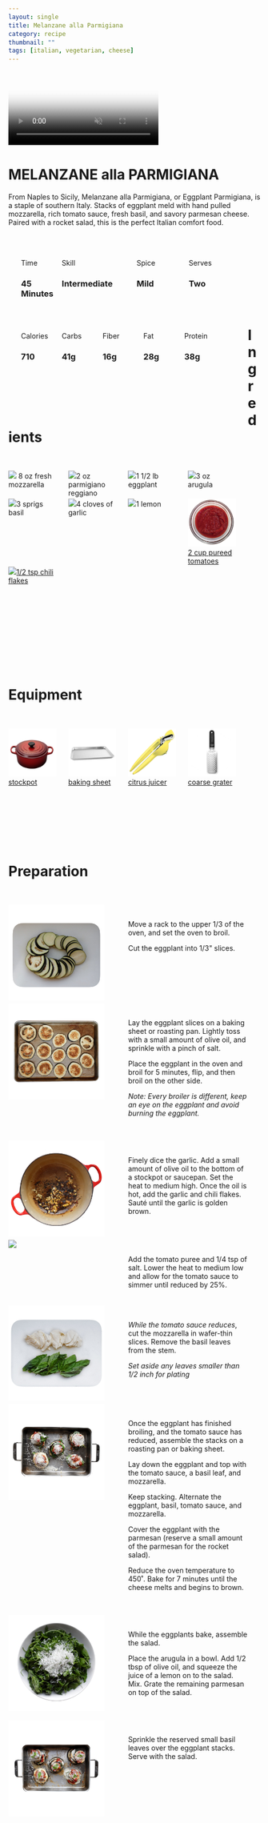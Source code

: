 ```yaml
---
layout: single
title: Melanzane alla Parmigiana
category: recipe
thumbnail: ""
tags: [italian, vegetarian, cheese]
---
```

<div class="backgroundvideo">
  <video autoplay loop muted class="banner__video" poster="annawees.github.io/images/melanzaneallaparmigianamain.jpg">
    <source src="" type="video/mp4"></video>
  <div class="overlay"> <h1> MELANZANE alla PARMIGIANA </h1></div>
</div>

From Naples to Sicily, Melanzane alla Parmigiana, or Eggplant Parmigiana, is a staple of southern Italy. 
Stacks of eggplant meld with hand pulled mozzarella, rich tomato sauce, fresh basil, and savory parmesan cheese. 
Paired with a rocket salad, this is the perfect Italian comfort food.

<div id= "recipedetails">
<div id= "time"> Time </div>
<div id= "skill"> Skill </div>
<div id= "spice"> Spice </div>
<div id= "serves"> Serves </div>
</div>

<div id= "recipenumbers">
<div id= "time"><h3> 45 Minutes</h3> </div>
<div id= "skill"><h3>Intermediate</h3> </div>
<div id= "spice"><h3> Mild</h3> </div>
<div id= "serves"><h3> Two </h3> </div>
</div>

<div id= "nutritiondetails">
<div id="calories"> Calories </div>
<div id="carbs"> Carbs </div>
<div id="fiber"> Fiber </div>
<div id="fat"> Fat </div>
<div id="protein"> Protein </div>
</div>

<div id= "nutritionnumbers">
<div id="calories"><h3> 710 </h3> </div>
<div id="carbs"><h3> 41g</h3> </div>
<div id="fiber"><h3> 16g</h3> </div>
<div id="fat"><h3> 28g</h3> </div>
<div id="protein"><h3> 38g</h3> </div>
</div>

<div id= "ingredienthdr">
<h1>Ingredients</h1>
</div>

<div id="ingredients">
<div id="ingredientone"><img src="/images/mozzarella.png"/> 8 oz fresh mozzarella </div>
<div id="ingredienttwo"><img src="/images/parmesan.png"/>2 oz parmigiano reggiano</div>
<div id="ingredientthree"><img src="/images/eggplant.png"/>1 1/2 lb eggplant</div>
<div id="ingredientfour"><img src="/images/arugula.png"/>3 oz arugula</div>
</div>

<div id="ingredients">
<div id="ingredientone"><img src="/images/basil.png"/>3 sprigs basil</div>
<div id="ingredienttwo"><img src="/images/4garlic.png"/>4 cloves of garlic</div>
<div id="ingredientthree"><img src="/images/lemon.png"/>1 lemon</div>
<div id="ingredientfour"><a href="https://www.amazon.com/gp/product/B001SAWI38/ref=as_li_qf_sp_asin_il_tl?ie=UTF8&tag=cilalime-20&camp=1789&creative=9325&linkCode=as2&creativeASIN=B001SAWI38&linkId=f50a9f64e07d6fe1dfa9c524415c9b72"><img src="/images/ingredients/tomatopuree.png"/>2 cup pureed tomatoes</a></div>
</div>

<div id="ingredients">
<div id="ingredientone"><a href="https://www.amazon.com/Gustus-Vitae-Crushed-Non-GMO-Seasoning/dp/B00T8AVQ4M/ref=as_li_ss_tl?s=grocery&ie=UTF8&qid=1481945021&sr=1-6&keywords=organic+red+pepper+flakes&linkCode=ll1&tag=cilalime09-20&linkId=3eacf8e946e0323de7e947533f61f45f"><img src="/images/chiliflakes.png"/>1/2 tsp chili flakes</a></div>
</div>

<div id= "equipmenthdr">
<h1>Equipment</h1>
</div>

<div id="equipment">
<div id="equipmentone"><a href="https://www.amazon.com/Creuset-Signature-Round-French-Truffle/dp/B0076NOFSC/ref=as_li_ss_tl?s=kitchen&rps=1&ie=UTF8&qid=1481598867&sr=1-38&keywords=le+creuset&refinements=p_85:2470955011&th=1&linkCode=ll1&tag=cilalime09-20&linkId=9987204213f6c7ac4d1e12889972e623"><img src="/images/stockpot.jpeg"/>stockpot</a></div>
<div id="equipmenttwo"><a href="https://www.amazon.com/Nordic-Ware-Natural-Aluminum-Commercial/dp/B000G0KJG4/ref=as_li_ss_tl?s=kitchen&rps=1&ie=UTF8&qid=1481599505&sr=1-5&keywords=baking+sheet&refinements=p_85:2470955011&linkCode=ll1&tag=cilalime09-20&linkId=678ae86e82d77d1a2615466229b01cfd"><img src="/images/bakingsheet.jpeg"/>baking sheet</a></div>
<div id="equipmentthree"><a href="https://www.amazon.com/Chefn-FreshForce-Citrus-Juicer-Lemon/dp/B002XOB0P0/ref=as_li_ss_tl?s=kitchen&ie=UTF8&qid=1482038971&sr=1-2-spons&keywords=citrus+juicer&psc=1&linkCode=ll1&tag=cilalime09-20&linkId=fead6ab94c6288d353210420231dcb8a"><img src="/images/citrusjuicer.jpeg"/>citrus juicer </a></div>
<div id="equipmentfour"><a href="https://www.amazon.com/Microplane-35009-Medium-Ribbon-Grater/dp/B00009WE3V/ref=as_li_ss_tl?s=kitchen&ie=UTF8&qid=1482039177&sr=1-10&keywords=microplane&linkCode=ll1&tag=cilalime09-20&linkId=e0f7f0f676e7565f4b0f1ff0b4f8c1f6"><img src="/images/coarsegrater.jpeg"/>coarse grater </a></div>
</div>

<div id="preparation">
<h1>Preparation</h1>
</div>

<div id="instruction">
<div id="image"><img src="/images/melanzaneallaparmigiana1.jpeg"/> </div>
<div id="step">Move a rack to the upper 1/3 of the oven, and set the oven to broil.<p>Cut the eggplant into 1/3" slices.</p></div>
</div>

<div id="instruction">
<div id="image"><img src="/images/melanzaneallaparmigiana2.jpeg"/> </div>
<div id="step">Lay the eggplant slices on a baking sheet or roasting pan. Lightly toss with a small amount of olive oil, and sprinkle with a pinch of salt.
<p>Place the eggplant in the oven and broil for 5 minutes, flip, and then broil on the other side.</p>
<p><i>Note: Every broiler is different, keep an eye on the eggplant and avoid burning the eggplant.</i></p></div>
</div>

<div id="instruction">
<div id="image"><img src="/images/melanzaneallaparmigiana3.jpeg"/> </div>
<div id="step">Finely dice the garlic. Add a small amount of olive oil to the bottom of a stockpot or saucepan. Set the heat to medium high. Once the oil is hot, add the garlic and chili flakes. Sauté until the garlic is golden brown.</div>
</div>

<div id="instruction">
<div id="image"><img src="/images/melanzaneallaparmigiana4.jpeg"/> </div>
<div id="step">Add the tomato puree and 1/4 tsp of salt. Lower the heat to medium low and allow for the tomato sauce to simmer until reduced by 25%.</div>
</div>

<div id="instruction">
<div id="image"><img src="/images/melanzaneallaparmigiana5.jpeg"/> </div>
<div id="step"><i>While the tomato sauce reduces</i>, cut the mozzarella in wafer-thin slices. Remove the basil leaves from the stem.
<p><i>Set aside any leaves smaller than 1/2 inch for plating</i></p></div>
</div>

<div id="instruction">
<div id="image"><img src="/images/melanzaneallaparmigiana6.jpeg"/> </div>
<div id="step">Once the eggplant has finished broiling, and the tomato sauce has reduced, assemble the stacks on a roasting pan or baking sheet. 
<p>Lay down the eggplant and top with the tomato sauce, a basil leaf, and mozzarella.</p>
<p>Keep stacking. Alternate the eggplant, basil, tomato sauce, and mozzarella.</p>
<p>Cover the eggplant with the parmesan (reserve a small amount of the parmesan for the rocket salad).</p>
<p>Reduce the oven temperature to 450˚. Bake for 7 minutes until the cheese melts and begins to brown.</p></div>
</div>

<div id="instruction">
<div id="image"><img src="/images/melanzaneallaparmigiana7.jpeg"/> </div>
<div id="step">While the eggplants bake, assemble the salad.
<p>Place the arugula in a bowl. Add 1/2 tbsp of olive oil, and squeeze the juice of a lemon on to the salad. Mix. Grate the remaining parmesan on top of the salad.</p></div>
</div>

<div id="instruction">
<div id="image"><img src="/images/melanzaneallaparmigiana8.jpeg"/> </div>
<div id="step">Sprinkle the reserved small basil leaves over the eggplant stacks. Serve with the salad.</div>
</div>

<style>
#backgroundvideo {
  position: absolute;
  z-index:0; }
  
#banner__video {
    margin-left: -200px;
    position: relative; }

#overlay {
   position: absolute; 
   margin-top: 300px;
   z-index: 10; }

#recipedetails { width: 90%; display:inline-block; float: left; margin-left: 5%; margin-top: 50px;}
#time { width: 26%; float: left;}
#skill { width: 26%; float: left; margin-left: 2%;}
#spice { width: 16%; float: left; margin-left: 2%;}
#serves { width 16%; float: left; margin-left: 2%;}
.clear {clear:both;}

#recipenumbers {width: 90%; display:inline-block; float: left; margin-left: 5%;}
#time { width: 16%; float: left;}
#skill { width: 31%; float: left; margin-left: 2%;}
#spice { width: 21%; float: left; margin-left: 2%;}
#serves { width 16%; float: left; margin-left: 2%;}
.clear {clear:both;}

#nutritiondetails { width: 90%; display:inline-block; float: left; margin-left: 5%; margin-top: 50px;}
#calories { width: 18%; float: left;}
#carbs { width: 18%; float: left; margin-left: 0%;}
#fiber { width: 18%; float: left; margin-left: 0%;}
#fat { width: 18%; float: left; margin-left: 0%;}
#protein { width: 18%; float: left; margin-left: 0%;}
.clear {clear:both;}

#nutritionnumbers { width: 90%; display:inline-block; float: left; margin-left: 5%; margin-bottom: 100px;}
#calories { width: 18%; float: left;}
#carbs { width: 18%; float: left; margin-left: 0%;}
#fiber { width: 18%; float: left; margin-left: 0%;}
#fat { width: 18%; float: left; margin-left: 0%;}
#protein { width: 18%; float: left; margin-left: 0%;}
.clear {clear:both;}

#ingredienthdr { margin-top:200px; margin-bottom: 50px; font-family: $serif;}

#ingredients { width: 95%; display:inline-block;}
#ingredientone { width: 20%; float:left;}
#ingredienttwo { width: 20%; float:left; margin-left: 5%;}
#ingredientthree { width:20%; float:left; margin-left: 5%;}
#ingredientfour { width:20%; float:left; margin-left: 5%;}
.clear {clear:both;}

#equipmenthdr { margin-top:200px; margin-bottom:50px; font-family: $serif;}

#equipment { width: 95%; display:inline-block;}
#equipmentone { width: 20%; float:left;}
#equipmenttwo { width: 20%; float:left; margin-left: 5%;}
#equipmentthree { width:20%; float:left; margin-left: 5%;}
#equipmentfour { width:20%; float:left; margin-left: 5%;}
.clear {clear:both;}

#preparation { margin-top: 150px; margin-bottom: 50px; font-family: $serif;}

#instruction { width:95%; display:inline-block;}
#image { width: 40%; float:left;}
#step { width: 50%; float:right; margin-top: 30px; margin-bottom: 30px;}
.clear {clear:both;}`

</style>
